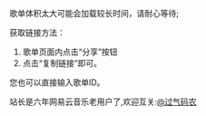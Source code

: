 歌单体积太大可能会加载较长时间，请耐心等待;

获取链接方法：
1. 歌单页面内点击“分享”按钮
2. 点击“复制链接”即可。

您也可以直接输入歌单ID。

站长是六年网易云音乐老用户了,欢迎互关:[@过气码农](https://music.163.com/#/user/home?id=11720510)
